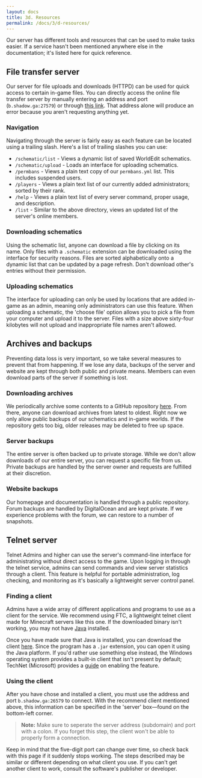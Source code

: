 ```yaml
---
layout: docs
title: 3d. Resources
permalink: /docs/3/d-resources/
---
```

Our server has different tools and resources that can be used to make tasks easier.
If a service hasn't been mentioned anywhere else in the documentation; it's listed here for quick reference.

## File transfer server
Our server for file uploads and downloads (HTTPD) can be used for quick access to certain in-game files.
You can directly access the online file transfer server by manually entering an address and port (`b.shadow.ga:27579`) or through [this link](http://b.shadow.ga:27579).
That address alone will produce an error because you aren't requesting anything yet.

### Navigation
Navigating through the server is fairly easy as each feature can be located using a trailing slash.
Here's a list of trailing slashes you can use:
 - `/schematic/list` - Views a dynamic list of saved WorldEdit schematics.
 - `/schematic/upload` - Loads an interface for uploading schematics.
 - `/permbans` - Views a plain text copy of our `permbans.yml` list. This includes suspended users.
 - `/players` - Views a plain text list of our currently added administrators; sorted by their rank.
 - `/help` - Views a plain text list of every server command, proper usage, and description.
 - `/list` - Similar to the above directory, views an updated list of the server's online members.
 
### Downloading schematics
Using the schematic list, anyone can download a file by clicking on its name.
Only files with a `.schematic` extension can be downloaded using the interface for security reasons.
Files are sorted alphabetically onto a dynamic list that can be updated by a page refresh.
Don't download other's entries without their permission.

### Uploading schematics
The interface for uploading can only be used by locations that are added in-game as an admin, meaning only administrators can use this feature.
When uploading a schematic, the 'choose file' option allows you to pick a file from your computer and upload it to the server.
Files with a size above sixty-four kilobytes will not upload and inappropriate file names aren't allowed.

## Archives and backups
Preventing data loss is very important, so we take several measures to prevent that from happening.
If we lose any data, backups of the server and website are kept through both public and private means.
Members can even download parts of the server if something is lost.

### Downloading archives
We periodically archive some contents to a GitHub repository [here](https://git.io/v7PUB).
From there, anyone can download archives from latest to oldest.
Right now we only allow public backups of our schematics and in-game worlds.
If the repository gets too big, older releases may be deleted to free up space.

### Server backups
The entire server is often backed up to private storage.
While we don't allow downloads of our entire server, you can request a specific file from us.
Private backups are handled by the server owner and requests are fulfilled at their discretion.

### Website backups
Our homepage and documentation is handled through a public repository.
Forum backups are handled by DigitalOcean and are kept private.
If we experience problems with the forum, we can restore to a number of snapshots.

## Telnet server
Telnet Admins and higher can use the server's command-line interface for administrating without direct access to the game.
Upon logging in through the telnet service, admins can send commands and view server statistics through a client.
This feature is helpful for portable administration, log checking, and monitoring as it's basically a lightweight server control panel.

### Finding a client
Admins have a wide array of different applications and programs to use as a client for the service.
We recommend using FTC, a lightweight telnet client made for Minecraft servers like this one.
If the downloaded binary isn't working, you may not have [Java](https://www.java.com/en/download) installed.

Once you have made sure that Java is installed, you can download the client [here](https://git.io/v7kJw).
Since the program has a `.jar` extension, you can open it using the Java platform.
If you'd rather use something else instead, the Windows operating system provides a built-in client that isn't present by default; TechNet (Microsoft) provides a [guide](https://technet.microsoft.com/en-us/library/cc771275) on enabling the feature.

### Using the client
After you have chose and installed a client, you must use the address and port `b.shadow.ga:26579` to connect.
With the recommend client mentioned above, this information can be specified in the 'server' box—found on the bottom-left corner.
> **Note:** Make sure to seperate the server address (subdomain) and port with a colon. If you forget this step, the client won't be able to properly form a connection.

Keep in mind that the five-digit port can change over time, so check back with this page if it suddenly stops working.
The steps described may be similar or different depending on what client you use.
If you can't get another client to work, consult the software's publisher or developer.
